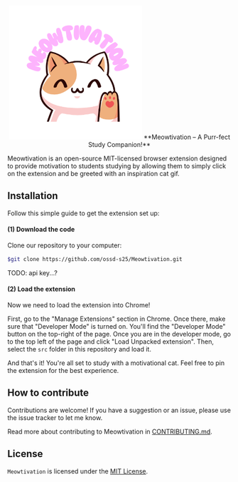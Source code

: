 <p align="center">
    <img src="https://github.com/ossd-s25/Meowtivation/blob/0ea65752832ec344e9069951768c7e87f5543c5c/logos/Meowtivation.png" width="300px">
    **Meowtivation – A Purr-fect Study Companion!**
</p>

Meowtivation is an open-source MIT-licensed browser extension designed to provide motivation to students studying by allowing them to simply click on the extension and be greeted with an inspiration cat gif.

## Installation

Follow this simple guide to get the extension set up:

#### (1) Download the code

Clone our repository to your computer:
```bash
$git clone https://github.com/ossd-s25/Meowtivation.git
```

TODO: api key...?

#### (2) Load the extension

Now we need to load the extension into Chrome!

First, go to the "Manage Extensions" section in Chrome. Once there, make sure that "Developer Mode" is turned on. You'll
find the "Developer Mode" button on the top-right of the page. Once you are in the developer mode, go to the top left of
the page and click "Load Unpacked extension". Then, select the `src` folder in this repository and load it.

And that's it! You're all set to study with a motivational cat. Feel free to pin the extension for the best experience.

## How to contribute

Contributions are welcome! If you have a suggestion or an issue, please use the issue tracker to let me know.

Read more about contributing to Meowtivation in [CONTRIBUTING.md](https://github.com/ossd-s25/Meowtivation/CONTRIBUTING.md).

## License

`Meowtivation` is licensed under the [MIT License](/LICENSE).



